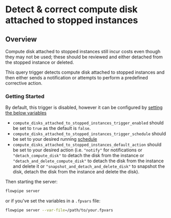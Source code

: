 # Detect & correct compute disk attached to stopped instances

## Overview

Compute disk attached to stopped instances still incur costs even though they may not be used; these should be reviewed and either detached from the stopped instance or deleted.

This query trigger detects compute disk attached to stopped instances and then either sends a notification or attempts to perform a predefined corrective action.

### Getting Started

By default, this trigger is disabled, however it can be configured by [setting the below variables](https://flowpipe.io/docs/build/mod-variables#passing-input-variables)
- `compute_disks_attached_to_stopped_instances_trigger_enabled` should be set to `true` as the default is `false`.
- `compute_disks_attached_to_stopped_instances_trigger_schedule` should be set to your desired running [schedule](https://flowpipe.io/docs/flowpipe-hcl/trigger/schedule#more-examples)
- `compute_disks_attached_to_stopped_instances_default_action` should be set to your desired action (i.e. `"notify"` for notifications or `"detach_compute_disk"` to detach the disk from the instance or `"detach_and_delete_compute_disk"` to detach the disk from the instance and delete it or `"snapshot_and_detach_and_delete_disk"` to snapshot the disk, detach the disk from the instance and delete the disk).

Then starting the server:
```sh
flowpipe server
```

or if you've set the variables in a `.fpvars` file:
```sh
flowpipe server --var-file=/path/to/your.fpvars
```